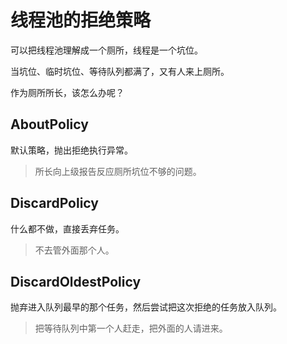 # 线程池的拒绝策略

可以把线程池理解成一个厕所，线程是一个坑位。

当坑位、临时坑位、等待队列都满了，又有人来上厕所。

作为厕所所长，该怎么办呢？

## AboutPolicy

默认策略，抛出拒绝执行异常。
> 所长向上级报告反应厕所坑位不够的问题。

## DiscardPolicy
什么都不做，直接丢弃任务。
> 不去管外面那个人。

## DiscardOldestPolicy
抛弃进入队列最早的那个任务，然后尝试把这次拒绝的任务放入队列。
> 把等待队列中第一个人赶走，把外面的人请进来。